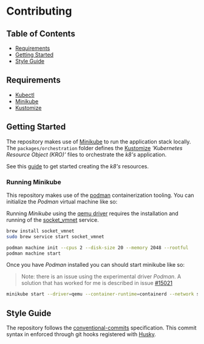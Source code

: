 # Contributing

## Table of Contents

- [Requirements](#requirements)
- [Getting Started](#getting-started)
- [Style Guide](#style-guide)

## Requirements

- [Kubectl]()
- [Minikube]()
- [Kustomize]()

## Getting Started

The repository makes use of [Minikube](https://minikube.sigs.k8s.io/docs/start/) to run the application stack locally. The `packages/orchestration` folder defines the [Kustomize](https://kubectl.docs.kubernetes.io/) _'Kubernetes Resource Object (KRO)'_ files to orchestrate the _k8's_ application.

See this [guide](https://github.com/kubernetes-sigs/kustomize/blob/master/examples/helloWorld/README.md) to get started creating the _k8's_ resources.

### Running Minikube

This repository makes use of the [podman](https://podman.io/docs/installation) containerization tooling. You can initialize the _Podman_ virtual machine like so:

Running _Minikube_ using the [qemu driver](https://minikube.sigs.k8s.io/docs/drivers/qemu/) requires the installation and running of the [socket_vmnet](https://github.com/lima-vm/socket_vmnet) service.

```bash
brew install socket_vmnet
sudo brew service start socket_vmnet
```

```bash
podman machine init --cpus 2 --disk-size 20 --memory 2048 --rootful
podman machine start
```

Once you have _Podman_ installed you can should start minikube like so:

> Note: there is an issue using the experimental driver _Podman_. A solution that has worked for me is described in issue [#15021](https://github.com/kubernetes/minikube/issues/15021#issuecomment-1261499686)

```bash
minikube start --driver=qemu --container-runtime=containerd --network socket_vmnet
```

## Style Guide

The repository follows the [conventional-commits](https://www.conventionalcommits.org/) specification. This commit syntax in enforced through git hooks registered with [Husky](https://github.com/typicode/husky/).
